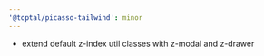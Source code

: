 ```yaml
---
'@toptal/picasso-tailwind': minor
---
```


- extend default z-index util classes with z-modal and z-drawer

